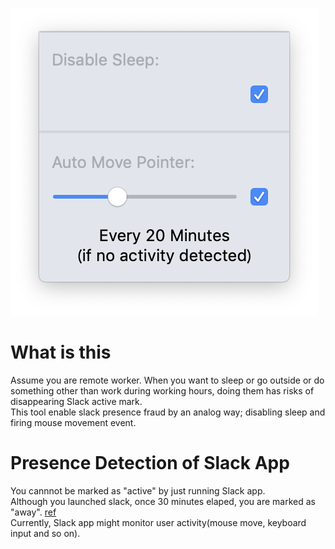 ![screen shot](ss.png)

# What is this
Assume you are remote worker. When you want to sleep or go outside or do something other than work during working hours, doing them has risks of disappearing Slack active mark.  
This tool enable slack presence fraud by an analog way;  disabling sleep and firing mouse movement event.  

# Presence Detection of Slack App

You cannnot be marked as "active" by just running Slack app.  
Although you launched slack, once 30 minutes elaped, you are marked as "away". [ref](https://api.slack.com/docs/presence-and-status#user_presence)   
Currently, Slack app might monitor user activity(mouse move, keyboard input and so on).

